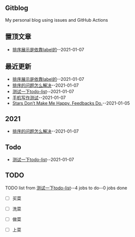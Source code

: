 ## Gitblog
My personal blog using issues and GitHub Actions
## 置顶文章
- [排序展示是依靠label的](https://github.com/drunkwretch/drunkwretch.github.io/issues/7)--2021-01-07
## 最近更新
- [排序展示是依靠label的](https://github.com/drunkwretch/drunkwretch.github.io/issues/7)--2021-01-07
- [排序的问题怎么解决](https://github.com/drunkwretch/drunkwretch.github.io/issues/6)--2021-01-07
- [测试一下todo-list](https://github.com/drunkwretch/drunkwretch.github.io/issues/5)--2021-01-07
- [手机写作测试](https://github.com/drunkwretch/drunkwretch.github.io/issues/4)--2021-01-07
- [Stars Don’t Make Me Happy. Feedbacks Do.](https://github.com/drunkwretch/drunkwretch.github.io/issues/3)--2021-01-05
## 2021
- [排序的问题怎么解决](https://github.com/drunkwretch/drunkwretch.github.io/issues/6)--2021-01-07
## Todo
- [测试一下todo-list](https://github.com/drunkwretch/drunkwretch.github.io/issues/5)--2021-01-07
## TODO
TODO list from [测试一下todo-list](https://github.com/drunkwretch/drunkwretch.github.io/issues/5)--4 jobs to do--0 jobs done
- [ ] 买菜
- [ ] 洗菜
- [ ] 做菜
- [ ] 上菜


